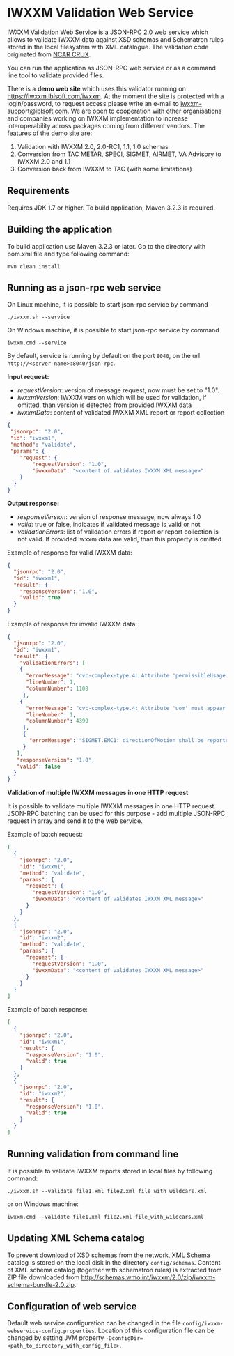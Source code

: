 IWXXM Validation Web Service
============================

IWXXM Validation Web Service is a JSON-RPC 2.0 web service which allows to validate 
IWXXM data against XSD schemas and Schematron rules stored in the local filesystem with XML catalogue.
The validation code originated from [NCAR CRUX](https://github.com/NCAR/crux). 

You can run the application as JSON-RPC web service or as a command line tool to validate provided files.

There is a **demo web site** which uses this validator running on <https://iwxxm.iblsoft.com/iwxxm>.
At the moment the site is protected with a login/password, to request access please write an e-mail
to [iwxxm-support@iblsoft.com](mailto:iwxxm-support@iblsoft.com). We are open to cooperation with other
organisations and companies working on IWXXM implementation to increase interoperability across packages
coming from different vendors. The features of the demo site are: 
1. Validation with IWXXM 2.0, 2.0-RC1, 1.1, 1.0 schemas
2. Conversion from TAC METAR, SPECI, SIGMET, AIRMET, VA Advisory to IWXXM 2.0 and 1.1
3. Conversion back from IWXXM to TAC (with some limitations)

Requirements
------------

Requires JDK 1.7 or higher. To build application, Maven 3.2.3 is required.

Building the application
------------------------

To build application use Maven 3.2.3 or later. Go to the directory with pom.xml file and type following command:
```
mvn clean install 
```

Running as a json-rpc web service
---------------------------------

On Linux machine, it is possible to start json-rpc service by command
```
./iwxxm.sh --service
```

On Windows machine, it is possible to start json-rpc service by command
```
iwxxm.cmd --service
```

By default, service is running by default on the port `8040`, on the url `http://<server-name>:8040/json-rpc`.

**Input request:**
* *requestVersion*: version of message request, now must be set to "1.0".
* *iwxxmVersion*: IWXXM version which will be used for validation, if omitted, than version is detected from provided IWXXM data
* *iwxxmData*: content of validated IWXXM XML report or report collection

```json
{
 "jsonrpc": "2.0",
 "id": "iwxxm1",
 "method": "validate",
 "params": {
    "request": {
        "requestVersion": "1.0",
        "iwxxmData": "<content of validates IWXXM XML message>"
    }
  }
}
```

**Output response:**

* *responseVersion*: version of response message, now always 1.0
* *valid*: true or false, indicates if validated message is valid or not
* *validationErrors*: list of validation errors if report or report collection is not valid. If provided iwxxm data are valid, than this property is omitted

Example of response for valid IWXXM data:
```json
{
  "jsonrpc": "2.0",
  "id": "iwxxm1",
  "result": {
    "responseVersion": "1.0",
    "valid": true
  }
}
```

Example of response for invalid IWXXM data:
```json
{
  "jsonrpc": "2.0",
  "id": "iwxxm1",
  "result": {
    "validationErrors": [
    {
      "errorMessage": "cvc-complex-type.4: Attribute 'permissibleUsage' must appear on element 'iwxxm:SIGMET'.",
      "lineNumber": 1,
      "columnNumber": 1108
     },
    {
      "errorMessage": "cvc-complex-type.4: Attribute 'uom' must appear on element 'iwxxm:directionOfMotion'.",
      "lineNumber": 1,
      "columnNumber": 4399
     },
     {
       "errorMessage": "SIGMET.EMC1: directionOfMotion shall be reported in degrees (deg). ((if(exists(iwxxm:directionOfMotion) and (not(exists(iwxxm:directionOfMotion/@xsi:nil)) or iwxxm:directionOfMotion/@xsi:nil != 'true')) then (iwxxm:directionOfMotion/@uom = 'deg') else true()))"
     }
   ],
   "responseVersion": "1.0",
   "valid": false
  }
}
```

**Validation of multiple IWXXM messages in one HTTP request**

It is possible to validate multiple IWXXM messages in one HTTP request. JSON-RPC batching 
can be used for this purpose - add multiple JSON-RPC request in array and send it to the 
web service.

Example of batch request:
```json
[
  {
    "jsonrpc": "2.0",
    "id": "iwxxm1",
    "method": "validate",
    "params": { 
      "request": {
        "requestVersion": "1.0",
        "iwxxmData": "<content of validates IWXXM XML message>"
      }
    }
  },
  {
    "jsonrpc": "2.0",
    "id": "iwxxm2",
    "method": "validate",
    "params": { 
      "request": {
        "requestVersion": "1.0",
        "iwxxmData": "<content of validates IWXXM XML message>"
      }
    }
  }
]
```

Example of batch response:
```json
[
  {
    "jsonrpc": "2.0",
    "id": "iwxxm1",
    "result": {
      "responseVersion": "1.0",
      "valid": true
    }
  },
  {
    "jsonrpc": "2.0",
    "id": "iwxxm2",
    "result": {
      "responseVersion": "1.0",
      "valid": true
    }
  }
]
```

Running validation from command line
------------------------------------

It is possible to validate IWXXM reports stored in local files by following command:
```
./iwxxm.sh --validate file1.xml file2.xml file_with_wildcars.xml
```

or on Windows machine:
```
iwxxm.cmd --validate file1.xml file2.xml file_with_wildcars.xml
```

Updating XML Schema catalog
---------------------------

To prevent download of XSD schemas from the network, XML Schema catalog is stored 
on the local disk in the directory `config/schemas`. Content of XML schema catalog 
(together with schematron rules) is extracted from ZIP file downloaded from 
<http://schemas.wmo.int/iwxxm/2.0/zip/iwxxm-schema-bundle-2.0.zip>.

Configuration of web service
----------------------------

Default web service configuration can be changed in the file `config/iwxxm-webservice-config.properties`.
Location of this configuration file can be changed by setting JVM property `-DconfigDir=<path_to_directory_with_config_file>`.



